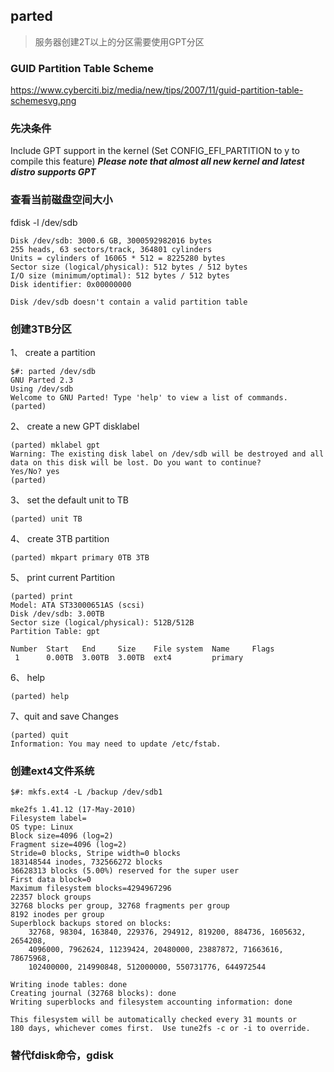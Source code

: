 ## parted
> 服务器创建2T以上的分区需要使用GPT分区  
### GUID Partition Table Scheme
https://www.cyberciti.biz/media/new/tips/2007/11/guid-partition-table-schemesvg.png
### 先决条件
Include GPT support in the kernel (Set CONFIG_EFI_PARTITION to y to compile this feature)
***Please note that almost all new kernel and latest distro supports GPT***
### 查看当前磁盘空间大小
fdisk -l /dev/sdb
```shell
Disk /dev/sdb: 3000.6 GB, 3000592982016 bytes
255 heads, 63 sectors/track, 364801 cylinders
Units = cylinders of 16065 * 512 = 8225280 bytes
Sector size (logical/physical): 512 bytes / 512 bytes
I/O size (minimum/optimal): 512 bytes / 512 bytes
Disk identifier: 0x00000000

Disk /dev/sdb doesn't contain a valid partition table
```  

###  创建3TB分区
1、 create a partition
```shell
$#: parted /dev/sdb
GNU Parted 2.3
Using /dev/sdb
Welcome to GNU Parted! Type 'help' to view a list of commands.
(parted)
```
2、 create a new GPT disklabel
```shell
(parted) mklabel gpt
Warning: The existing disk label on /dev/sdb will be destroyed and all data on this disk will be lost. Do you want to continue?
Yes/No? yes
(parted)
```
3、 set the default unit to TB
```shell
(parted) unit TB
```
4、 create 3TB partition
```shell
(parted) mkpart primary 0TB 3TB
```
5、 print current Partition
```shell
(parted) print
Model: ATA ST33000651AS (scsi)
Disk /dev/sdb: 3.00TB
Sector size (logical/physical): 512B/512B
Partition Table: gpt

Number  Start   End     Size    File system  Name     Flags
 1      0.00TB  3.00TB  3.00TB  ext4         primary
```
6、 help
```shell
(parted) help
```
7、quit and save Changes
```shell
(parted) quit
Information: You may need to update /etc/fstab.
```
### 创建ext4文件系统
```shell
$#: mkfs.ext4 -L /backup /dev/sdb1

mke2fs 1.41.12 (17-May-2010)
Filesystem label=
OS type: Linux
Block size=4096 (log=2)
Fragment size=4096 (log=2)
Stride=0 blocks, Stripe width=0 blocks
183148544 inodes, 732566272 blocks
36628313 blocks (5.00%) reserved for the super user
First data block=0
Maximum filesystem blocks=4294967296
22357 block groups
32768 blocks per group, 32768 fragments per group
8192 inodes per group
Superblock backups stored on blocks:
	32768, 98304, 163840, 229376, 294912, 819200, 884736, 1605632, 2654208,
	4096000, 7962624, 11239424, 20480000, 23887872, 71663616, 78675968,
	102400000, 214990848, 512000000, 550731776, 644972544

Writing inode tables: done
Creating journal (32768 blocks): done
Writing superblocks and filesystem accounting information: done

This filesystem will be automatically checked every 31 mounts or
180 days, whichever comes first.  Use tune2fs -c or -i to override.
```
### 替代fdisk命令，gdisk
